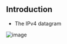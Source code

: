 ## Introduction
* The IPv4 datagram

![image](https://user-images.githubusercontent.com/46720890/119664700-2e708600-be66-11eb-83b0-a4723ad7b113.png)
